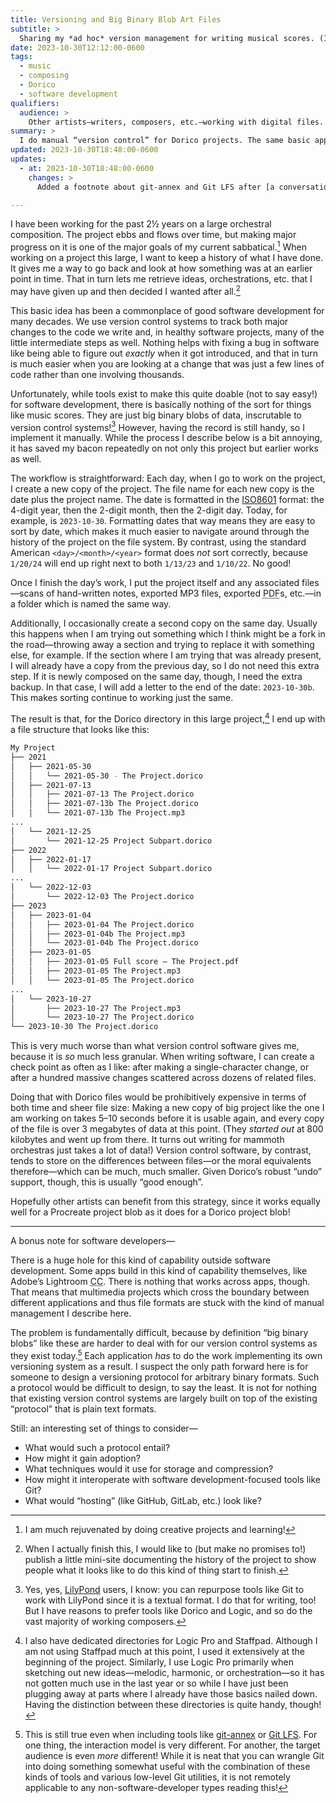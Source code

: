 ```yaml
---
title: Versioning and Big Binary Blob Art Files
subtitle: >
  Sharing my *ad hoc* version management for writing musical scores. (It works for Photoshop just as well!)
date: 2023-10-30T12:12:00-0600
tags:
  - music
  - composing
  - Dorico
  - software development
qualifiers:
  audience: >
    Other artists—writers, composers, etc.—working with digital files.  And software developers! While I use Dorico projects as the example here, this is equally applicable to all other "big binary blob of data" files used in art etc.
summary: >
  I do manual “version control” for Dorico projects. The same basic approach works for Logic Pro or Procreate or Photoshop or any other “big binary blob” format.
updated: 2023-10-30T18:48:00-0600
updates:
  - at: 2023-10-30T18:48:00-0600
    changes: >
      Added a footnote about git-annex and Git LFS after [a conversation on Twitter](https://x.com/CalebMaclennan/status/1719063198198866043?s=20).

---
```


I have been working for the past 2½ years on a large orchestral composition. The project ebbs and flows over time, but making major progress on it is one of the major goals of my current sabbatical.[^1] When working on a project this large, I want to keep a history of what I have done. It gives me a way to go back and look at how something was at an earlier point in time. That in turn lets me retrieve ideas, orchestrations, etc. that I may have given up and then decided I wanted after all.[^2]

This basic idea has been a commonplace of good software development for many decades. We use version control systems to track both major changes to the code we write and, in healthy software projects, many of the little intermediate steps as well. Nothing helps with fixing a bug in software like being able to figure out *exactly* when it got introduced, and that in turn is much easier when you are looking at a change that was just a few lines of code rather than one involving thousands.

Unfortunately, while tools exist to make this quite doable (not to say easy!) for software development, there is basically nothing of the sort for things like music scores. They are just big binary blobs of data, inscrutable to version control systems![^3] However, having the record is still handy, so I implement it manually. While the process I describe below is a bit annoying, it has saved my bacon repeatedly on not only this project but earlier works as well.

The workflow is straightforward: Each day, when I go to work on the project, I create a new copy of the project. The file name for each new copy is the date plus the project name. The date is formatted in the [ISO8601](https://en.wikipedia.org/wiki/ISO_8601) format: the 4-digit year, then the 2-digit month, then the 2-digit day. Today, for example, is `2023-10-30`. Formatting dates that way means they are easy to sort by date, which makes it much easier to navigate around through the history of the project on the file system. By contrast, using the standard American `<day>/<month>/<year>` format does *not* sort correctly, because `1/20/24` will end up right next to both `1/13/23` and `1/10/22`. No good!

Once I finish the day’s work, I put the project itself and any associated files—scans of hand-written notes, exported MP3 files, exported <abbr title='portable document format'>PDF</abbr>s, etc.—in a folder which is named the same way.

Additionally, I occasionally create a second copy on the same day. Usually this happens when I am trying out something which I think might be a fork in the road—throwing away a section and trying to replace it with something else, for example. If the section where I am trying that was already present, I will already have a copy from the previous day, so I do not need this extra step. If it is newly composed on the same day, though, I need the extra backup. In that case, I will add a letter to the end of the date: `2023-10-30b`. This makes sorting continue to working just the same.

The result is that, for the Dorico directory in this large project,[^4] I end up with a file structure that looks like this:

```sh
My Project
├── 2021
│   ├── 2021-05-30
│   │   └── 2021-05-30 - The Project.dorico
│   ├── 2021-07-13
│   │   ├── 2021-07-13 The Project.dorico
│   │   ├── 2021-07-13b The Project.dorico
│   │   └── 2021-07-13b The Project.mp3
...
│   └── 2021-12-25
│       └── 2021-12-25 Project Subpart.dorico
├── 2022
│   ├── 2022-01-17
│   │   └── 2022-01-17 Project Subpart.dorico
...
│   └── 2022-12-03
│       └── 2022-12-03 The Project.dorico
├── 2023
│   ├── 2023-01-04
│   │   ├── 2023-01-04 The Project.dorico
│   │   ├── 2023-01-04b The Project.mp3
│   │   └── 2023-01-04b The Project.dorico
│   ├── 2023-01-05
│   │   ├── 2023-01-05 Full score – The Project.pdf
│   │   ├── 2023-01-05 The Project.mp3
│   │   └── 2023-01-05 The Project.dorico
...
│   └── 2023-10-27
│       ├── 2023-10-27 The Project.mp3
│       └── 2023-10-27 The Project.dorico
└── 2023-10-30 The Project.dorico
```

This is very much worse than what version control software gives me, because it is *so* much less granular. When writing software, I can create a check point as often as I like: after making a single-character change, or after a hundred massive changes scattered across dozens of related files.

Doing that with Dorico files would be prohibitively expensive in terms of both time and sheer file size: Making a new copy of big project like the one I am working on takes 5–10 seconds before it is usable again, and every copy of the file is over 3 megabytes of data at this point. (They *started out* at 800 kilobytes and went up from there. It turns out writing for mammoth orchestras just takes a lot of data!) Version control software, by contrast, tends to store on the differences between files—or the moral equivalents therefore—which can be much, much smaller. Given Dorico’s robust “undo” support, though, this is usually “good enough”.

Hopefully other artists can benefit from this strategy, since it works equally well for a Procreate project blob as it does for a Dorico project blob!

---- 

A bonus note for software developers—

There is a huge hole for this kind of capability outside software development. Some apps build in this kind of capability themselves, like Adobe’s Lightroom <abbr title="Creative Cloud">CC</abbr>. There is nothing that works across apps, though. That means that multimedia projects which cross the boundary between different applications and thus file formats are stuck with the kind of manual management I describe here.

The problem is fundamentally difficult, because by definition “big binary blobs” like these are harder to deal with for our version control systems as they exist today.[^lfs] Each application *has* to do the work implementing its own versioning system as a result. I suspect the only path forward here is for someone to design a versioning protocol for arbitrary binary formats. Such a protocol would be difficult to design, to say the least. It is not for nothing that existing version control systems are largely built on top of the existing “protocol” that is plain text formats.

Still: an interesting set of things to consider—

- What would such a protocol entail?
- How might it gain adoption?
- What techniques would it use for storage and compression?
- How might it interoperate with software development-focused tools like Git?
- What would “hosting” (like GitHub, GitLab, etc.) look like?

[^1]:	I am much rejuvenated by doing creative projects and learning!

[^2]:	When I actually finish this, I would like to (but make no promises to!) publish a little mini-site documenting the history of the project to show people what it looks like to do this kind of thing start to finish.

[^3]:	Yes, yes, [LilyPond](https://lilypond.org) users, I know: you can repurpose tools like Git to work with LilyPond since it is a textual format. I do that for writing, too! But I have reasons to prefer tools like Dorico and Logic, and so do the vast majority of working composers.

[^4]:	I also have dedicated directories for Logic Pro and Staffpad. Although I am not using Staffpad much at this point, I used it extensively at the beginning of the project. Similarly, I use Logic Pro primarily when sketching out new ideas—melodic, harmonic, or orchestration—so it has not gotten much use in the last year or so while I have just been plugging away at parts where I already have those basics nailed down. Having the distinction between these directories is quite handy, though!

[^lfs]:	This is still true even when including tools like [git-annex][ga] or [Git LFS][lfs]. For one thing, the interaction model is very different. For another, the target audience is even *more* different! While it is neat that you can wrangle Git into doing something somewhat useful with the combination of these kinds of tools and various low-level Git utilities, it is not remotely applicable to any non-software-developer types reading this!

[ga]: https://git-annex.branchable.com
[lfs]: https://git-lfs.com
